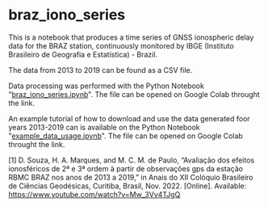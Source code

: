 # braz_iono_series

This is a notebook that produces a time series of GNSS ionospheric delay data for the BRAZ station, continuously monitored by IBGE (Instituto Brasileiro de Geografia e Estatística) - Brazil.

The data from 2013 to 2019 can be found as a CSV file.

Data processing was performed with the Python Notebook "[braz_iono_series.ipynb](https://colab.research.google.com/github/mauriciodev/braz_iono_series/blob/main/braz_iono_series.ipynb)". The file can be opened on Google Colab throught the link.

An example tutorial of how to download and use the data generated foor years 2013-2019 can is available on the Python Notebook "[example_data_usage.ipynb](https://colab.research.google.com/github/mauriciodev/braz_iono_series/blob/main/example_data_usage.ipynb)". The file can be opened on Google Colab throught the link.


[1] D. Souza, H. A. Marques, and M. C. M. de Paulo, “Avaliação dos efeitos ionosféricos de 2ª e 3ª ordem à partir de observações gps da estação RBMC BRAZ nos anos de 2013 a 2019,” in Anais do XII Colóquio Brasileiro de Ciências Geodésicas, Curitiba, Brasil, Nov. 2022. [Online]. Available: https://www.youtube.com/watch?v=Mw_3Vv4TJgQ
